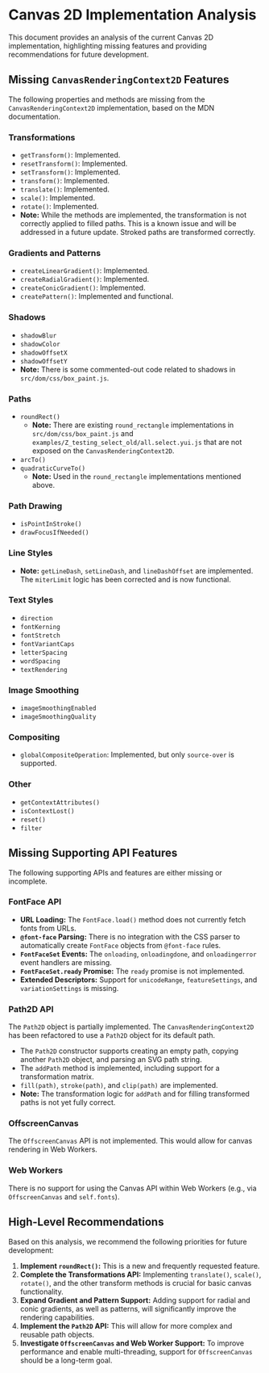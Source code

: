 # Canvas 2D Implementation Analysis

This document provides an analysis of the current Canvas 2D implementation, highlighting missing features and providing recommendations for future development.

## Missing `CanvasRenderingContext2D` Features

The following properties and methods are missing from the `CanvasRenderingContext2D` implementation, based on the MDN documentation.

### Transformations
- `getTransform()`: Implemented.
- `resetTransform()`: Implemented.
- `setTransform()`: Implemented.
- `transform()`: Implemented.
- `translate()`: Implemented.
- `scale()`: Implemented.
- `rotate()`: Implemented.
- **Note:** While the methods are implemented, the transformation is not correctly applied to filled paths. This is a known issue and will be addressed in a future update. Stroked paths are transformed correctly.

### Gradients and Patterns
- `createLinearGradient()`: Implemented.
- `createRadialGradient()`: Implemented.
- `createConicGradient()`: Implemented.
- `createPattern()`: Implemented and functional.

### Shadows
- `shadowBlur`
- `shadowColor`
- `shadowOffsetX`
- `shadowOffsetY`
- **Note:** There is some commented-out code related to shadows in `src/dom/css/box_paint.js`.

### Paths
- `roundRect()`
  - **Note:** There are existing `round_rectangle` implementations in `src/dom/css/box_paint.js` and `examples/Z_testing_select_old/all.select.yui.js` that are not exposed on the `CanvasRenderingContext2D`.
- `arcTo()`
- `quadraticCurveTo()`
  - **Note:** Used in the `round_rectangle` implementations mentioned above.

### Path Drawing
- `isPointInStroke()`
- `drawFocusIfNeeded()`

### Line Styles
- **Note:** `getLineDash`, `setLineDash`, and `lineDashOffset` are implemented. The `miterLimit` logic has been corrected and is now functional.

### Text Styles
- `direction`
- `fontKerning`
- `fontStretch`
- `fontVariantCaps`
- `letterSpacing`
- `wordSpacing`
- `textRendering`

### Image Smoothing
- `imageSmoothingEnabled`
- `imageSmoothingQuality`

### Compositing
- `globalCompositeOperation`: Implemented, but only `source-over` is supported.

### Other
- `getContextAttributes()`
- `isContextLost()`
- `reset()`
- `filter`

## Missing Supporting API Features

The following supporting APIs and features are either missing or incomplete.

### FontFace API
- **URL Loading:** The `FontFace.load()` method does not currently fetch fonts from URLs.
- **`@font-face` Parsing:** There is no integration with the CSS parser to automatically create `FontFace` objects from `@font-face` rules.
- **`FontFaceSet` Events:** The `onloading`, `onloadingdone`, and `onloadingerror` event handlers are missing.
- **`FontFaceSet.ready` Promise:** The `ready` promise is not implemented.
- **Extended Descriptors:** Support for `unicodeRange`, `featureSettings`, and `variationSettings` is missing.

### Path2D API
The `Path2D` object is partially implemented. The `CanvasRenderingContext2D` has been refactored to use a `Path2D` object for its default path.
- The `Path2D` constructor supports creating an empty path, copying another `Path2D` object, and parsing an SVG path string.
- The `addPath` method is implemented, including support for a transformation matrix.
- `fill(path)`, `stroke(path)`, and `clip(path)` are implemented.
- **Note:** The transformation logic for `addPath` and for filling transformed paths is not yet fully correct.

### OffscreenCanvas
The `OffscreenCanvas` API is not implemented. This would allow for canvas rendering in Web Workers.

### Web Workers
There is no support for using the Canvas API within Web Workers (e.g., via `OffscreenCanvas` and `self.fonts`).

## High-Level Recommendations

Based on this analysis, we recommend the following priorities for future development:

1.  **Implement `roundRect()`:** This is a new and frequently requested feature.
2.  **Complete the Transformations API:** Implementing `translate()`, `scale()`, `rotate()`, and the other transform methods is crucial for basic canvas functionality.
3.  **Expand Gradient and Pattern Support:** Adding support for radial and conic gradients, as well as patterns, will significantly improve the rendering capabilities.
4.  **Implement the `Path2D` API:** This will allow for more complex and reusable path objects.
5.  **Investigate `OffscreenCanvas` and Web Worker Support:** To improve performance and enable multi-threading, support for `OffscreenCanvas` should be a long-term goal.
